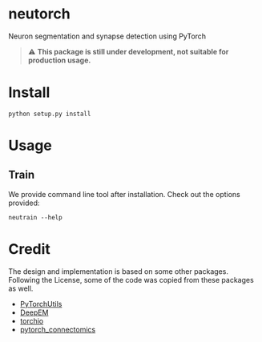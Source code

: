 # neutorch
Neuron segmentation and synapse detection using PyTorch

> :warning: **This package is still under development, not suitable for production usage.**

# Install
    python setup.py install

# Usage
## Train
We provide command line tool after installation. Check out the options provided:

    neutrain --help

# Credit
The design and implementation is based on some other packages. Following the License, some of the code was copied from these packages as well.
- [PyTorchUtils](https://github.com/nicholasturner1/PyTorchUtils)
- [DeepEM](https://github.com/seung-lab/DeepEM)
- [torchio](https://github.com/fepegar/torchio)
- [pytorch_connectomics](https://github.com/zudi-lin/pytorch_connectomics)
